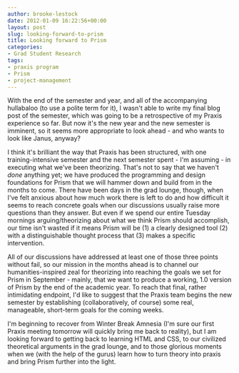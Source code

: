 ```yaml
---
author: brooke-lestock
date: 2012-01-09 16:22:56+00:00
layout: post
slug: looking-forward-to-prism
title: Looking forward to Prism
categories:
- Grad Student Research
tags:
- praxis program
- Prism
- project-management
---
```


With the end of the semester and year, and all of the accompanying hullabaloo (to use a polite term for it), I wasn't able to write my final blog post of the semester, which was going to be a retrospective of my Praxis experience so far. But now it's the new year and the new semester is imminent, so it seems more appropriate to look ahead - and who wants to look like Janus, anyway?

I think it's brilliant the way that Praxis has been structured, with one training-intensive semester and the next semester spent - I'm assuming - in executing what we've been theorizing. That's not to say that we haven't _done_ anything yet; we have produced the programming and design foundations for Prism that we will hammer down and build from in the months to come. There have been days in the grad lounge, though, when I've felt anxious about how much work there is left to do and how difficult it seems to reach concrete goals when our discussions usually raise more questions than they answer. But even if we spend our entire Tuesday mornings arguing/theorizing about what we think Prism should accomplish, our time isn't wasted if it means Prism will be (1) a clearly designed tool (2) with a distinguishable thought process that (3) makes a specific intervention.

All of our discussions have addressed at least one of those three points without fail, so our mission in the months ahead is to channel our humanities-inspired zeal for theorizing into reaching the goals we set for Prism in September - mainly, that we want to produce a working, 1.0 version of Prism by the end of the academic year. To reach that final, rather intimidating endpoint, I'd like to suggest that the Praxis team begins the new semester by establishing (collaboratively, of course) some real, manageable, short-term goals for the coming weeks.

I'm beginning to recover from Winter Break Amnesia (I'm sure our first Praxis meeting tomorrow will quickly bring me back to reality), but I am looking forward to getting back to learning HTML and CSS, to our civilized theoretical arguments in the grad lounge, and to those glorious moments when we (with the help of the gurus) learn how to turn theory into praxis and bring Prism further into the light.
